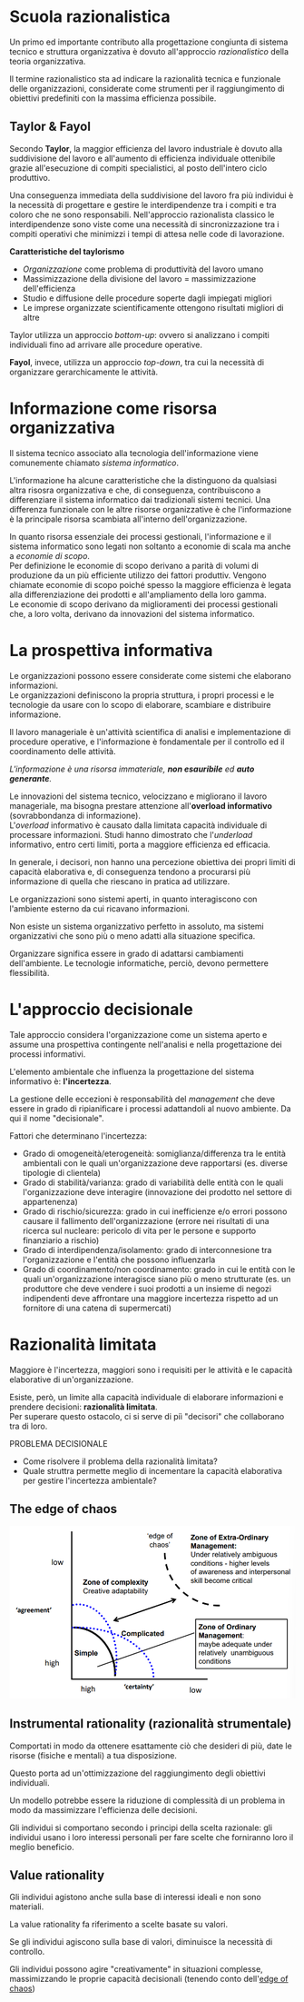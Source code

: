 # Scuola razionalistica
Un primo ed importante contributo alla progettazione congiunta di sistema tecnico e struttura organizzativa è dovuto all'approccio _razionalistico_ della teoria organizzativa.

Il termine razionalistico sta ad indicare la razionalità tecnica e funzionale delle organizzazioni, considerate come strumenti per il raggiungimento di obiettivi predefiniti con la massima efficienza possibile.

## Taylor & Fayol
Secondo <b>Taylor</b>, la maggior efficienza del lavoro industriale è dovuto alla suddivisione del lavoro e all'aumento di efficienza individuale ottenibile grazie all'esecuzione di compiti specialistici, al posto dell'intero ciclo produttivo.

Una conseguenza immediata della suddivisione del lavoro fra più individui è la necessità di progettare e gestire le interdipendenze tra i compiti e tra coloro che ne sono responsabili. Nell'approccio razionalista classico le interdipendenze sono viste come una necessità di sincronizzazione tra i compiti operativi che minimizzi i tempi di attesa nelle code di lavorazione.

<b>Caratteristiche del taylorismo</b>
- _Organizzazione_ come problema di produttività del lavoro umano
- Massimizzazione della divisione del lavoro = massimizzazione dell'efficienza
- Studio e diffusione delle procedure soperte dagli impiegati migliori
- Le imprese organizzate scientificamente ottengono risultati migliori di altre

Taylor utilizza un approccio _bottom-up_: ovvero si analizzano i compiti individuali fino ad arrivare alle procedure operative.

<b>Fayol</b>, invece, utilizza un approccio _top-down_, tra cui la necessità di organizzare gerarchicamente le attività.

# Informazione come risorsa organizzativa
Il sistema tecnico associato alla tecnologia dell'informazione viene comunemente chiamato _sistema informatico_.

L'informazione ha alcune caratteristiche che la distinguono da qualsiasi altra risosra organizzativa e che, di conseguenza, contribuiscono a differenziare il sistema informatico dai tradizionali sistemi tecnici. Una differenza funzionale con le altre risorse organizzative è che l'informazione è la principale risorsa scambiata all'interno dell'organizzazione.

In quanto risorsa essenziale dei processi gestionali, l'informazione e il sistema informatico sono legati non soltanto a economie di scala ma anche a _economie di scopo_.<br>
Per definizione le economie di scopo derivano a parità di volumi di produzione da un più efficiente utilizzo dei fattori produttiv. Vengono chiamate economie di scopo poiché spesso la maggiore efficienza è legata alla differenziazione dei prodotti e all'ampliamento della loro gamma.<br>
Le economie di scopo derivano da miglioramenti dei processi gestionali che, a loro volta, derivano da innovazioni del sistema informatico.

# La prospettiva informativa
Le organizzazioni possono essere considerate come sistemi che elaborano informazioni.<br>
Le organizzazioni definiscono la propria struttura, i propri processi e le tecnologie da usare con lo scopo di elaborare, scambiare e distribuire informazione.

Il lavoro manageriale è un'attività scientifica di analisi e implementazione di procedure operative, e l'informazione è fondamentale per il controllo ed il coordinamento delle attività.

_L'informazione è una risorsa immateriale, <b>non esauribile</b> ed <b>auto generante</b>._

Le innovazioni del sistema tecnico, velocizzano e migliorano il lavoro manageriale, ma bisogna prestare attenzione all'<b>overload informativo</b> (sovrabbondanza di informazione).<br>
L'_overload_ informativo è causato dalla limitata capacità individuale di processare informazioni. Studi hanno dimostrato che l'_underload_ informativo, entro certi limiti, porta a maggiore efficienza ed efficacia.

In generale, i decisori, non hanno una percezione obiettiva dei propri limiti di capacità elaborativa e, di conseguenza tendono a procurarsi più informazione di quella che riescano in pratica ad utilizzare.

Le organizzazioni sono sistemi aperti, in quanto interagiscono con l'ambiente esterno da cui ricavano informazioni.

Non esiste un sistema organizzativo perfetto in assoluto, ma sistemi organizzativi che sono più o meno adatti alla situazione specifica.

Organizzare significa essere in grado di adattarsi cambiamenti dell'ambiente. Le tecnologie informatiche, perciò, devono permettere flessibilità.


# L'approccio decisionale
Tale approccio considera l'organizzazione come un sistema aperto e assume una prospettiva contingente nell'analisi e nella progettazione dei processi informativi.

L'elemento ambientale che influenza la progettazione del sistema informativo è: <b>l'incertezza</b>.

La gestione delle eccezioni è responsabilità del _management_ che deve essere in grado di ripianificare i processi adattandoli al nuovo ambiente. Da qui il nome "decisionale".

Fattori che determinano l'incertezza:
- Grado di omogeneità/eterogeneità: somiglianza/differenza tra le entità ambientali con le quali un'organizzazione deve rapportarsi (es. diverse tipologie di clientela)
- Grado di stabilità/varianza: grado di variabilità delle entità con le quali l'organizzazione deve interagire (innovazione dei prodotto nel settore di appartenenza)
- Grado di rischio/sicurezza: grado in cui inefficienze e/o errori possono causare il fallimento dell'organizzazione (errore nei risultati di una ricerca sul nucleare: pericolo di vita per le persone e supporto finanziario a rischio)
- Grado di interdipendenza/isolamento: grado di interconnesione tra l'organizzazione e l'entità che possono influenzarla
- Grado di coordinamento/non coordinamento: grado in cui le entità con le quali un'organizzazione interagisce siano più o meno strutturate (es. un produttore che deve vendere i suoi prodotti a un insieme di negozi indipendenti deve affrontare una maggiore incertezza rispetto ad un fornitore di una catena di supermercati)


# Razionalità limitata
Maggiore è l'incertezza, maggiori sono i requisiti per le attività e le capacità elaborative di un'organizzazione.

Esiste, però, un limite alla capacità individuale di elaborare informazioni e prendere decisioni: <b>razionalità limitata</b>.<br>
Per superare questo ostacolo, ci si serve di piì "decisori" che collaborano tra di loro.

PROBLEMA DECISIONALE
- Come risolvere il problema della razionalità limitata?
- Quale struttra permette meglio di incementare la capacità elaborativa per gestire l'incertezza ambientale?

## The edge of chaos

![EdgeOfChaos](/assets/sistemi_informativi/edge_of_chaos.png)

## Instrumental rationality (razionalità strumentale)
Comportati in modo da ottenere esattamente ciò che desideri di più, date le risorse (fisiche e mentali) a tua disposizione.

Questo porta ad un'ottimizzazione del raggiungimento degli obiettivi individuali.

Un modello potrebbe essere la riduzione di complessità di un problema in modo da massimizzare l'efficienza delle decisioni.

Gli individui si comportano secondo i principi della scelta razionale: 
gli individui usano i loro interessi personali per fare scelte che forniranno loro il meglio beneficio.

## Value rationality 
Gli individui agistono anche sulla base di interessi ideali e non sono materiali.

La value rationality fa riferimento a scelte basate su valori.

Se gli individui agiscono sulla base di valori, diminuisce la necessità di controllo.

Gli individui possono agire "creativamente" in situazioni complesse, massimizzando le proprie capacità decisionali (tenendo conto dell'[edge of chaos](#the-edge-of-chaos))
